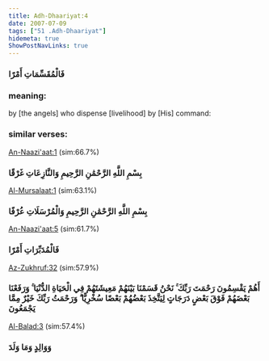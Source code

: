 ```yaml
---
title: Adh-Dhaariyat:4
date: 2007-07-09
tags: ["51 .Adh-Dhaariyat"]
hidemeta: true 
ShowPostNavLinks: true 
---
```

### فَالْمُقَسِّمَاتِ أَمْرًا
### meaning: 
by [the angels] who dispense [livelihood] by [His] command:
### similar verses: 

[An-Naazi'aat:1](/79/1) (sim:66.7%)

### بِسْمِ اللَّهِ الرَّحْمَٰنِ الرَّحِيمِ وَالنَّازِعَاتِ غَرْقًا

[Al-Mursalaat:1](/77/1) (sim:63.1%)

### بِسْمِ اللَّهِ الرَّحْمَٰنِ الرَّحِيمِ وَالْمُرْسَلَاتِ عُرْفًا

[An-Naazi'aat:5](/79/5) (sim:61.7%)

### فَالْمُدَبِّرَاتِ أَمْرًا

[Az-Zukhruf:32](/43/32) (sim:57.9%)

### أَهُمْ يَقْسِمُونَ رَحْمَتَ رَبِّكَ ۚ نَحْنُ قَسَمْنَا بَيْنَهُمْ مَعِيشَتَهُمْ فِي الْحَيَاةِ الدُّنْيَا ۚ وَرَفَعْنَا بَعْضَهُمْ فَوْقَ بَعْضٍ دَرَجَاتٍ لِيَتَّخِذَ بَعْضُهُمْ بَعْضًا سُخْرِيًّا ۗ وَرَحْمَتُ رَبِّكَ خَيْرٌ مِمَّا يَجْمَعُونَ

[Al-Balad:3](/90/3) (sim:57.4%)

### وَوَالِدٍ وَمَا وَلَدَ
